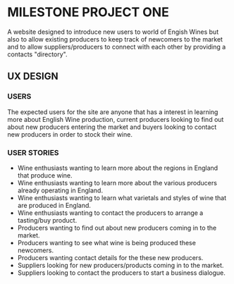 # MILESTONE PROJECT ONE

A website designed to introduce new users to world of Engish Wines but also to allow existing producers to keep track of newcomers to the market and to allow suppliers/producers to connect with each other by providing a contacts "directory".

## UX DESIGN

### USERS

The expected users for the site are anyone that has a interest in learning more about English Wine production, current producers looking to find out about new producers entering the market and buyers looking to contact new producers in order to stock their wine.

### USER STORIES

- Wine enthusiasts wanting to learn more about the regions in England that produce wine.
- Wine enthusiasts wanting to learn more about the various producers already operating in England.
- Wine enthusiasts wanting to learn what varietals and styles of wine that are produced in England.
- Wine enthusiasts wanting to contact the producers to arrange a tasting/buy product.
- Producers wanting to find out about new producers coming in to the market.
- Producers wanting to see what wine is being produced these newcomers.
- Producers wanting contact details for the these new producers.
- Suppliers looking for new producers/products coming in to the market.
- Suppliers looking to contact the producers to start a business dialogue.